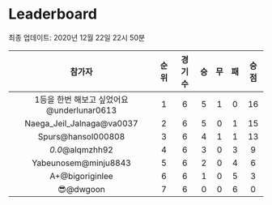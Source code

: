 # Leaderboard
최종 업데이트: 2020년 12월 22일 22시 50분




| 참가자 | 순위 | 경기수 | 승 | 무 | 패 | 승점 |
|:---:|:---:|:---:|:---:|:---:|:---:|:---:|
| 1등을 한번 해보고 싶었어요@underlunar0613 | 1 | 6 | 5 | 1 | 0 | 16 |
| Naega_Jeil_Jalnaga@va0037 | 2 | 6 | 5 | 0 | 1 | 15 |
| Spurs@hansol000808 | 3 | 6 | 4 | 1 | 1 | 13 |
| _0.0_@alqmzhh92 | 4 | 6 | 3 | 0 | 3 | 9 |
| Yabeunosem@minju8843 | 5 | 6 | 2 | 0 | 4 | 6 |
| A+@bigoriginlee | 6 | 6 | 1 | 0 | 5 | 3 |
| 😎@dwgoon | 7 | 6 | 0 | 0 | 6 | 0 |